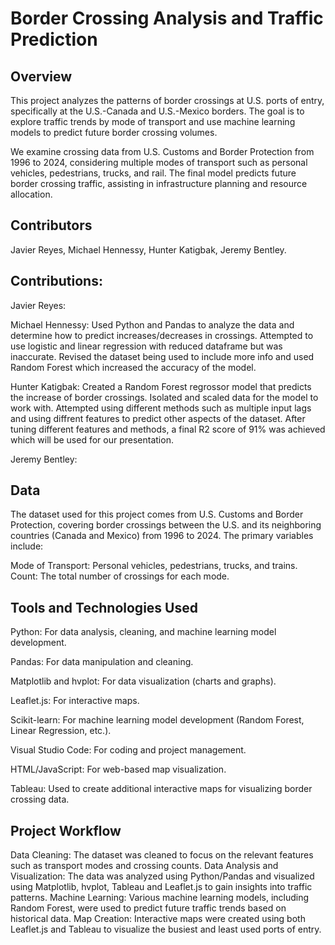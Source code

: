 # Border Crossing Analysis and Traffic Prediction
## Overview

This project analyzes the patterns of border crossings at U.S. ports of entry, specifically at the U.S.-Canada and U.S.-Mexico borders. The goal is to explore traffic trends by mode of transport and use machine learning models to predict future border crossing volumes.

We examine crossing data from U.S. Customs and Border Protection from 1996 to 2024, considering multiple modes of transport such as personal vehicles, pedestrians, trucks, and rail. The final model predicts future border crossing traffic, assisting in infrastructure planning and resource allocation.

## Contributors
Javier Reyes,
Michael Hennessy,
Hunter Katigbak,
Jeremy Bentley.

## Contributions:

Javier Reyes:


Michael Hennessy: Used Python and Pandas to analyze the data and determine how to predict increases/decreases in crossings. Attempted to use logistic and linear regression with reduced dataframe but was inaccurate. Revised the dataset being used to include more info and used Random Forest which increased the accuracy of the model. 


Hunter Katigbak: Created a Random Forest regrossor model that predicts the increase of border crossings. Isolated and scaled data for the model to work with. Attempted using different methods such as multiple input lags and using diffrent features to predict other aspects of the dataset. After tuning different features and methods, a final R2 score of 91% was achieved which will be used for our presentation.


Jeremy Bentley:


## Data
The dataset used for this project comes from U.S. Customs and Border Protection, covering border crossings between the U.S. and its neighboring countries (Canada and Mexico) from 1996 to 2024. The primary variables include:

Mode of Transport: Personal vehicles, pedestrians, trucks, and trains.
Count: The total number of crossings for each mode.

## Tools and Technologies Used

Python: For data analysis, cleaning, and machine learning model development.

Pandas: For data manipulation and cleaning.

Matplotlib and hvplot: For data visualization (charts and graphs).

Leaflet.js: For interactive maps.

Scikit-learn: For machine learning model development (Random Forest, Linear Regression, etc.).

Visual Studio Code: For coding and project management.

HTML/JavaScript: For web-based map visualization.

Tableau: Used to create additional interactive maps for visualizing border crossing data.

## Project Workflow

Data Cleaning: The dataset was cleaned to focus on the relevant features such as transport modes and crossing counts.
Data Analysis and Visualization: The data was analyzed using Python/Pandas and visualized using Matplotlib, hvplot, Tableau and Leaflet.js to gain insights into traffic patterns.
Machine Learning: Various machine learning models, including Random Forest, were used to predict future traffic trends based on historical data.
Map Creation: Interactive maps were created using both Leaflet.js and Tableau to visualize the busiest and least used ports of entry.
